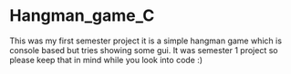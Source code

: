 # Hangman_game_C
This was my first semester project it is a simple hangman game which is console based but tries showing some gui. 
It was semester 1 project so please keep that in mind while you look into code :)
